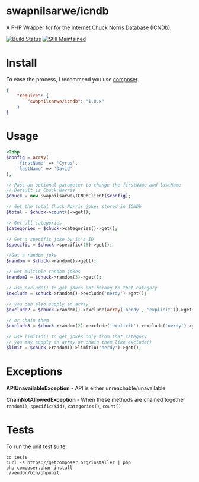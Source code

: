# swapnilsarwe/icndb

A PHP Wrapper for for the [Internet Chuck Norris Database (ICNDb)](http://www.icndb.com).

[![Build Status](https://travis-ci.org/Apathetic012/ICNDb.png)](https://travis-ci.org/Apathetic012/ICNDb)
[![Still Maintained](http://stillmaintained.com/Apathetic012/ICNDb.png)](http://stillmaintained.com/Apathetic012/ICNDb)


# Install

To ease the process, I recommend you use [composer](http://getcomposer.org/).

```JSON
{
	"require": {
		"swapnilsarwe/icndb": "1.0.x"
	}
}
```

# Usage

```php
<?php
$config = array(
	'firstName' => 'Cyrus',
	'lastName' => 'David'
);

// Pass an optional parameter to change the firstName and lastName
// Default is Chuck Norris
$chuck = new Swapnilsarwe\ICNDbClient($config);

// Get the total Chuck Norris jokes stored in ICNDb
$total = $chuck->count()->get();

// Get all categories
$categories = $chuck->categories()->get();

// Get a specific joke by it's ID
$specific = $chuck->specific(18)->get();

//Get a random joke
$random = $chuck->random()->get();

// Get multiple random jokes
$random2 = $chuck->random(3)->get();

// use exclude() to get jokes not belong to that category
$exclude = $chuck->random()->exclude('nerdy')->get();

// you can also supply an array
$exclude2 = $chuck->random()->exclude(array('nerdy', 'explicit'))->get();

// or chain them
$exclude3 = $chuck->random(2)->exclude('explicit')->exclude('nerdy')->get();

// use limitTo() to get jokes only from that category
// you may supply an array or chain them like exclude()
$limit = $chuck->random()->limitTo('nerdy')->get();
```

# Exceptions

**APIUnavailableException** - API is either unreachable/unavailable

**ChainNotAllowedException** - When these methods are chained together `random()`, `specific($id)`, `categories()`, `count()`


# Tests

To run the unit test suite:

```
cd tests
curl -s https://getcomposer.org/installer | php
php composer.phar install
./vendor/bin/phpunit
```
